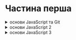 # Частина перша

<details><summary>основи JavaScript та Git</summary>

## День 1:

- [JavaScript Variables](https://uk.javascript.info/variables)
- [JavaScript Types](https://uk.javascript.info/types)

## День 2:

Прочитайте теорію та виконайте завдання у кінці статей:

- [Type Conversions](https://uk.javascript.info/type-conversions)
- [Operators](https://uk.javascript.info/operators)

Напишіть кілька інструкцій із різних типів, наприклад, рядки, рядок з числом, число з булевим значенням і так далі.

<details><summary>Інструкції</summary>

Саме час перейти до чогось, що більше одного рядка і познайомитися з інструкціями в коді, розібратися зі структурою, виконати перший код.

Інструкції - це команди в коді, які виконують зумовлені дії і в цьому сенсі мова програмування не сильно відрізняється від людської мови - містить правила та структуру.

Інструкція `console.log('привіт!')` виводить повідомлення з текстом "привіт!".

Тут `console.log()` - це вбудована (заздалегідь визначена) функція.
А 'привіт!' - аргумент цієї функції.

Про функції ми поговоримо через тиждень, а поки що можна сприймати будь-які окремі шматки коду саме як інструкції для машини - команди, зрозумілі і програмісту та комп'ютеру
(ми спеціально спрощуємо ці поняття у перший тиждень)

</details>

## День 3:

### Основи Git - День 1

[Посилання на матеріали](https://oil-slug-2e1.notion.site/9aa41a3ea22e4f7889446edf7e218ba3)

## День 4:

### Основи Git - День 2

[Посилання на матеріали](https://oil-slug-2e1.notion.site/2e00ce915a864059b947ac81186274c3)

## День 5:

- [JavaScript Comparison](https://uk.javascript.info/comparison)

## День 6:

- [JavaScript If/Else](https://uk.javascript.info/ifelse)
- [JavaScript Logical Operators](https://uk.javascript.info/logical-operators)

## День 7:

- [JavaScript Function Basics](https://uk.javascript.info/function-basics)

## День 8:

- [JavaScript While/For Loops](https://uk.javascript.info/while-for)

## День 9:

- [JavaScript Object Basics](https://uk.javascript.info/object)

## День 10:

- [JavaScript Object Copy](https://uk.javascript.info/object-copy)

## День 11:

Практика ToDo (Телеграм прикріплені)

</details>

<details><summary>основи JavaScript 2</summary>

## День 12:

- [arrow-functions-basics](https://uk.javascript.info/arrow-functions-basics)
- [object-methods this](https://uk.javascript.info/object-methods)

Ваше завдання:
перепишіть хоча б 3 функції у минулих програмах на стрілочні
Проаналізувати плюси та мінуси такого підходу

## День 13 Числа:

Перший день:

- [number](https://uk.javascript.info/number)

Другий день

- [bigint](https://learn.javascript.ru/bigint)

## День 14 Рядки:

Перший день:

- [string](https://learn.javascript.ru/string)

Другий день:

- [bigint](https://learn.javascript.ru/bigint)

**задача:**

- Напишіть функцію, яка перетворює отриманий рядок на "вертикальний вигляд" і виводить її в консоль. Щоб вийшло ось так:

```jsx
showVerticalMessage("strada");
// S
// t
// r
// a
// d
// a
```

- Якщо рядок починається з літери `s` - потрібно вивести цей рядок з першою великою літерою
- Якщо рядок більше 7 символів – вивести лише перші 7 символів

## День 15 Масиви:

- [стаття](https://oil-slug-2e1.notion.site/0fbeaa655f1940bab3ca582774f11bf1)

## День 16 Методы масивов:

- [стаття](https://oil-slug-2e1.notion.site/d19851a283d2495897db5bee5044de6b?pvs=4)

## День 17 TODO на массивах:

- [TODO на массивах](https://oil-slug-2e1.notion.site/TODO-2f179591a47f4ee6ba34073ab431fd63?pvs=4)

## День 18 звіт:

Відкрийте нотатки та запишіть максимально докладно все, що думаєте через пройдений час:

- Встигаєте за основним темпом?
- самі все вирішуєте чи вам підказують?
- наскільки все, що відбувається тут, збігається з вашими очікуваннями?
- готові ось так само ще пів року?
- все ще хочете стати програмістом?)

А ще, запишіть, чому ви навчилися (стосується тих, хто прийшов без досвіду)
Просто подивіться скільки всього помістилося за чей час. Попереду ще 5 таких відрізків.

Якщо Роадмап здається вам надто складним, надто швидким або просто надто – напишіть про це в чат.

</details>

<details><summary>основи JavaScript 3</summary>

## День 19 Замикання:
День перший:
- [Замикання 1](https://uk.javascript.info/closure)

День другий:
- [Замикання 2](https://developer.mozilla.org/ru/docs/Web/JavaScript/Closures)

### Ваше завдання:

- Створіть функцію, яка створює незалежні лічильники Counter.
- При виклику лічильник збільшує внутрішнє значення на 1 та повертає рахунок.

```jsx
function createCounter() {
  // Допишіть
  // код
}

let counterA = createCounter();
let counterB = createCounter();

console.log(counterA()); // 1
console.log(counterA()); // 2
console.log(counterA()); // 3

console.log(counterB()); // 1
```

Це складне для вас завдання, такі дають джунам на співбесідах, а ви в цій справі всього місяць, не переживайте, якщо буде занадто складно. Через пів години можна подивитися в підказки, але вже зараз у вас є всі знання, щоб зробити це самостійно

<details><summary>Підказка 1 (з чого почати)</summary>

     Функція `createCounter` має змінну `count` і повертає іншу функцію, яка посилається на `count`. Таким чином, ми отримуємо лічильники, які є незалежними один від одного.

</details>
<details><summary>Підказка 2 (прямо у коді)</summary>

```jsx
function createCounter() {
	let count = 0;

    return function() {
    			...
    }

}

let counterA = createCounter();
let counterB = createCounter();

console.log(counterA()); // 1
console.log(counterA()); // 2

console.log(counterB()); // 1
console.log(counterB()); // 2
```

</details>

## День 20 Таймери та Інтервали:

- [Таймери та Інтервали](https://uk.javascript.info/settimeout-setinterval)

## День 21 Браузер та DOM:

Сьогодні починаємо підкорювати браузер і знайомиться з таким поняттям як DOM (якщо ви вже верстали – вам це знайомо)
JS має величезну кількість можливостей для роботи з DOM - сама мова спочатку і була створена саме для цього. Потім, мова змінювався, з'являлися бібліотеки та фреймворки, змінювалися підходи роботи з DOM і зараз може скластися таке враження що працювати з html з js (говорячи зовсім спрощено) можна і потрібно тільки за допомогою таких бібліотек як React. Ця думка нав'язується з усіх боків. І в ній є частка правди.
Але перед тим, як сісти на мопед, краще навчитися крутити педалі і тримати рівновагу на велосипеді
Ця тема виявиться набагато важливішою, ніж будь-яка бібліотека чи фреймворк. Тому що це є основою. Зрозумівши цю основу, ви зможете не вивчати бібліотеки для роботи з UI, а просто брати їх та користуватися.
Переконатись у цьому можна буде вже скоро, приблизно через 3 місяці 🙃

Ваше завдання – ознайомитися з двома темами:

- [Браузерне оточення](https://uk.javascript.info/browser-environment)
- [DOM-дерево](https://uk.javascript.info/dom-nodes)

DOM-дерево
Нам важливо зрозуміти саму суть, а отже, перечитувати всі специфікації не варто.

## День 22 Навігація та пошук елементів:

- [Навігація по DOM](https://uk.javascript.info/dom-navigation)
- [Пошук: getElement*, querySelector*](https://uk.javascript.info/searching-elements-dom)

## День 23 Події:

- https://uk.javascript.info/introduction-browser-events
- https://uk.javascript.info/bubbling-and-capturing
- https://uk.javascript.info/event-delegation

Висновок
Події браузера відіграють важливу роль у взаємодії веб-сторінок з користувачами. Обробники подій дозволяють реагувати на події, що відбуваються на сторінці, а об'єкти подій надають інформацію
Це основні концепції роботи з подіями браузера JavaScript. Є ще безліч інших подій, властивостей та методів, які можна вивчити за необхідності

Ваше завдання

- На сторінці є дві кнопки “Старт/Пауза” та “Стоп”.
- При натисканні на кнопку “Старт/Пауза” необхідно запускати “секундомір” і виводити кожну секунду в консоль минулий час (у секундах).
- Також необхідно передбачити можливість паузи/відновлення при натисканні на кнопку “Старт/Пауза” ще раз.
- Натискання кнопки “Стоп” обнулює та повністю зупиняє секундомір.

Для вирішення цього завдання вам знадобиться використовувати функції setInterval та clearInterval - їх ви вже знаєте

## День 24 Калькулятор (інтерфейс):

Зробимо інтерфейс для калькулятора. Не найкрасивіший, не найзручніший, але простий у розробці. Пізніше, в іншому потоці ми зробимо повноцінний калькулятор і так, деякі з вас готові зробити його вже сьогодні, але нашим головним завданням буде зовсім не верстка, а робота з DOM.
У цьому завдання досить розмістити елементи як показано на макеті, ніякої логіки додавати поки що не потрібно.
Будемо використовувати нативні html теги, такі як: input, select, button.

А ось і Макет - https://www.figma.com/file/7RP3WSmU8SNlm31ote2TzO/Calc?node-id=0%3A1

### Одна подія

Відразу після того, як вся розмітка буде готова - додайте всього одну подію EventListener для кнопки "=". Поки що без всякої логіки, тільки подія, яка реагує на клік по “=”. Можна виводити будь-яке повідомлення в консоль, щоб перевірити роботу цієї події

</details>
